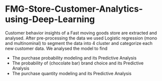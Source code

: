 # FMG-Store-Customer-Analytics-using-Deep-Learning
Customer behavior insights of a Fast moving goods store  are extracted and analysed. After pre-processing the data we used Logistic regression (mono and  multinominal) to segment the data into 4 cluster and categorize each new customer data. We analysed the model to find
- The purchase probability modeling and its Predictive Analysis
- The probability of (chocolate bar) brand choice   and its Predictive Analysis
- The purchase quantity modeling and its  Predictive Analysis
